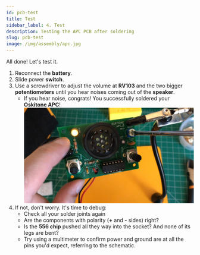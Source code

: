 ```yaml
---
id: pcb-test
title: Test
sidebar_label: 4. Test
description: Testing the APC PCB after soldering
slug: pcb-test
image: /img/assembly/apc.jpg
---
```


All done! Let's test it.

1.  Reconnect the **battery**.
2.  Slide power **switch**.
3.  Use a screwdriver to adjust the volume at **RV103** and the two bigger **potentiometers** until you hear noises coming out of the **speaker**.
    - If you hear noise, congrats! You successfully soldered your **Oskitone APC**!
      ![A successfully soldered and working Oskitone APC](/img/assembly/vol-test.jpg)
4.  If not, don't worry. It's time to debug:
    - Check all your solder joints again
    - Are the components with polarity (**+** and **-** sides) right?
    - Is the **556 chip** pushed all they way into the socket? And none of its legs are bent?
    - Try using a multimeter to confirm power and ground are at all the pins you'd expect, referring to the schematic.

<!-- TODO: consider breaking out test from the rest of the steps -->
